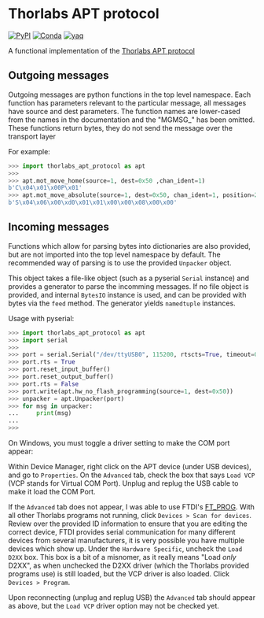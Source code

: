 # Thorlabs APT protocol

[![PyPI](https://img.shields.io/pypi/v/thorlabs-apt-protocol)](https://pypi.org/project/thorlabs-apt-protocol) 
[![Conda](https://img.shields.io/conda/vn/conda-forge/thorlabs-apt-protocol)](https://anaconda.org/conda-forge/thorlabs-apt-protocol)
[![yaq](https://img.shields.io/badge/sans-io-white)](https://sans-io.readthedocs.io/)

A functional implementation of the [Thorlabs APT protocol](https://www.thorlabs.com/Software/Motion%20Control/APT_Communications_Protocol.pdf)

## Outgoing messages

Outgoing messages are python functions in the top level namespace.
Each function has parameters relevant to the particular message, all messages have source and dest parameters.
The function names are lower-cased from the names in the documentation and the "MGMSG_" has been omitted.
These functions return bytes, they do not send the message over the transport layer

For example:

```python
>>> import thorlabs_apt_protocol as apt
>>> 
>>> apt.mot_move_home(source=1, dest=0x50 ,chan_ident=1)
b'C\x04\x01\x00P\x01'
>>> apt.mot_move_absolute(source=1, dest=0x50, chan_ident=1, position=2048)
b'S\x04\x06\x00\xd0\x01\x01\x00\x00\x08\x00\x00'
```

## Incoming messages

Functions which allow for parsing bytes into dictionaries are also provided, but are not imported into the top level namespace by default.
The recommended way of parsing is to use the provided `Unpacker` object.

This object takes a file-like object (such as a pyserial `Serial` instance) and provides a generator to parse the incomming messages.
If no file object is provided, and internal `BytesIO` instance is used, and can be provided with bytes via the `feed` method.
The generator yields `namedtuple` instances.

Usage with pyserial:

```python
>>> import thorlabs_apt_protocol as apt
>>> import serial
>>> 
>>> port = serial.Serial("/dev/ttyUSB0", 115200, rtscts=True, timeout=0.1)
>>> port.rts = True
>>> port.reset_input_buffer()
>>> port.reset_output_buffer()
>>> port.rts = False
>>> port.write(apt.hw_no_flash_programming(source=1, dest=0x50))
>>> unpacker = apt.Unpacker(port)
>>> for msg in unpacker:
...     print(msg)
... 
>>> 
```

On Windows, you must toggle a driver setting to make the COM port appear:

Within Device Manager, right click on the APT device (under USB devices), and go to `Properties`.
On the `Advanced` tab, check the box that says `Load VCP` (VCP stands for Virtual COM Port).
Unplug and replug the USB cable to make it load the COM Port.

If the `Advanced` tab does not appear, I was able to use FTDI's [FT_PROG](https://www.ftdichip.com/Support/Utilities.htm#FT_PROG).
With all other Thorlabs programs not running, click `Devices > Scan for devices`.
Review over the provided ID information to ensure that you are editing the correct device, FTDI provides serial communication for many different devices from several manufacturers, it is very possible you have multiple devices which show up.
Under the `Hardware Specific`, uncheck the `Load D2XX` box. 
This box is a bit of a misnomer, as it really means "Load _only_ D2XX", as when unchecked the D2XX driver (which the Thorlabs provided programs use) is still loaded, but the VCP driver is also loaded.
Click `Devices > Program`.

Upon reconnecting (unplug and replug USB) the `Advanced` tab should appear as above, but the `Load VCP` driver option may not be checked yet.
